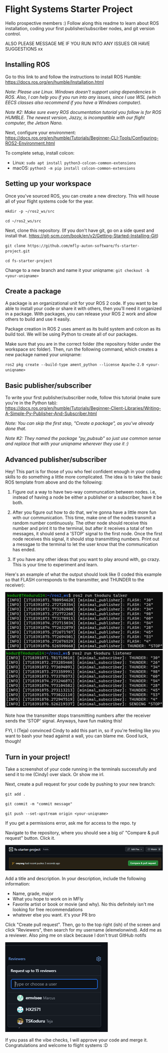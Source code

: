 # Flight Systems Starter Project

Hello prospective members :) Follow along this readme to learn about ROS installation, coding your first publisher/subscriber nodes, and git version control. 

ALSO PLEASE MESSAGE ME IF YOU RUN INTO ANY ISSUES OR HAVE SUGGESTIONS xx

## Installing ROS

Go to this link to and follow the instructions to install ROS Humble:
https://docs.ros.org/en/humble/Installation.html

_Note: Please use Linux. Windows doesn't support using dependencies in ROS. Also, I can help you if you run into any issues, since I use WSL (which EECS classes also recommend if you have a Windows computer)._

_Note #2: Make sure every ROS documentation tutorial you follow is for ROS HUMBLE. The newest version, Jazzy, is incompatible with our flight computer, the Jetson Nano._

Next, configure your environment: https://docs.ros.org/en/humble/Tutorials/Beginner-CLI-Tools/Configuring-ROS2-Environment.html

To complete setup, install colcon:

- Linux: `sudo apt install python3-colcon-common-extensions`
- macOS: `python3 -m pip install colcon-common-extensions`

## Setting up your workspace

Once you've sourced ROS, you can create a new directory. This will house all of your flight systems code for the year.

`mkdir -p ~/ros2_ws/src`

`cd ~/ros2_ws/src`

Next, clone this repository. (If you don't have git, go on a side quest and install that. https://git-scm.com/book/en/v2/Getting-Started-Installing-Git)

`git clone https://github.com/mfly-auton-software/fs-starter-project.git`

`cd fs-starter-project`

Change to a new branch and name it your uniqname: `git checkout -b <your-uniqname>`

## Create a package

A package is an organizational unit for your ROS 2 code. If you want to be able to install your code or share it with others, then you’ll need it organized in a package. With packages, you can release your ROS 2 work and allow others to build and use it easily.

Package creation in ROS 2 uses ament as its build system and colcon as its build tool. We will be using Python to create all of our packages.

Make sure that you are in the correct folder (the repository folder under the workspace src folder). Then, run the following command, which creates a new package named your uniqname:

`ros2 pkg create --build-type ament_python --license Apache-2.0 <your-uniqname>`

## Basic publisher/subscriber

To write your first publisher/subscriber node, follow this tutorial (make sure you're in the Python tab): https://docs.ros.org/en/humble/Tutorials/Beginner-Client-Libraries/Writing-A-Simple-Py-Publisher-And-Subscriber.html

*Note: You can skip the first step, "Create a package", as you've already done that.* 

*Note #2: They named the package "py_pubsub" so just use common sense and replace that with your uniqname wherever they use it :)*


## Advanced publisher/subscriber

Hey! This part is for those of you who feel confident enough in your coding skills to do something a little more complicated. The idea is to take the basic ROS template from above and do the following:

1. Figure out a way to have two-way communcation between nodes. i.e, instead of having a node be either a publisher or a subscriber, have it be both.

2. After you figure out how to do that, we're gonna have a little more fun with our communication. This time, make one of the nodes transmit a random number continuously. The other node should receive this number and print it to the terminal, but after it receives a total of ten messages, it should send a 'STOP' signal to the first node. Once the first node receives this signal, it should stop transmitting numbers. Print out a messgae to the terminal to let the user know that the communication has ended.

3. If you have any other ideas that you want to play around with, go crazy. This is your time to experiment and learn.

Here's an example of what the output should look like (I coded this example so that FLASH corresponds to the transmitter, and THUNDER to the receiver):

![alt text](FLASH.png)
![alt text](THUNDER.png)

Note how the transmitter stops transmitting numbers after the receiver sends the 'STOP' signal. Anyways, have fun making this!

FYI, I (Teja) convinced Cindy to add this part in, so if you're feeling like you want to bash your head against a wall, you can blame me. Good luck, though!

## Turn in your project!

Take a screenshot of your code running in the terminals successfully and send it to me (Cindy) over slack. Or show me irl. 

Next, create a pull request for your code by pushing to your new branch:

`git add .`

`git commit -m "commit message"`

`git push --set-upstream origin <your-uniqname>`

If you get a permissions error, ask me for access to the repo. ty

Navigate to the repository, where you should see a big ol' "Compare & pull request" button. Click it.

![alt text](image.png)

Add a title and description. In your description, include the following information:

- Name, grade, major
- What you hope to work on in MFly
- Favorite artist or book or movie (and why). No this definitely isn't me looking for free recommendations
- whatever else you want. it's your PR bro

Click "Create pull request". Then, go to the top right (ish) of the screen and click "Reviewers", then search for my username (elemelonwind). Add me as a reviewer. Also ping me on slack because I don't trust GitHub notifs

![alt text](image-1.png)

If you pass all the vibe checks, I will approve your code and merge it. Congratulations and welcome to flight systems :D